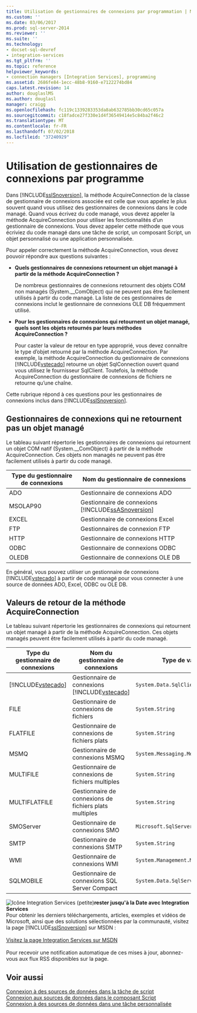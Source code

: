 ```yaml
---
title: Utilisation de gestionnaires de connexions par programmation | Microsoft Docs
ms.custom: ''
ms.date: 03/06/2017
ms.prod: sql-server-2014
ms.reviewer: ''
ms.suite: ''
ms.technology:
- docset-sql-devref
- integration-services
ms.tgt_pltfrm: ''
ms.topic: reference
helpviewer_keywords:
- connection managers [Integration Services], programming
ms.assetid: 2686fe84-1ecc-48b8-9160-e7122274bd84
caps.latest.revision: 14
author: douglaslMS
ms.author: douglasl
manager: craigg
ms.openlocfilehash: fc119c1339283353da8ab632785bb30cd65c057a
ms.sourcegitcommit: c18fadce27f330e1d4f36549414e5c84ba2f46c2
ms.translationtype: MT
ms.contentlocale: fr-FR
ms.lasthandoff: 07/02/2018
ms.locfileid: "37240929"
---
```

# <a name="working-with-connection-managers-programmatically"></a>Utilisation de gestionnaires de connexions par programme
  Dans [!INCLUDE[ssISnoversion](../includes/ssisnoversion-md.md)], la méthode AcquireConnection de la classe de gestionnaire de connexions associée est celle que vous appelez le plus souvent quand vous utilisez des gestionnaires de connexions dans le code managé. Quand vous écrivez du code managé, vous devez appeler la méthode AcquireConnection pour utiliser les fonctionnalités d’un gestionnaire de connexions. Vous devez appeler cette méthode que vous écriviez du code managé dans une tâche de script, un composant Script, un objet personnalisé ou une application personnalisée.  
  
 Pour appeler correctement la méthode AcquireConnection, vous devez pouvoir répondre aux questions suivantes :  
  
-   **Quels gestionnaires de connexions retournent un objet managé à partir de la méthode AcquireConnection ?**  
  
     De nombreux gestionnaires de connexions retournent des objets COM non managés (System.__ComObject) qui ne peuvent pas être facilement utilisés à partir du code managé. La liste de ces gestionnaires de connexions inclut le gestionnaire de connexions OLE DB fréquemment utilisé.  
  
-   **Pour les gestionnaires de connexions qui retournent un objet managé, quels sont les objets retournés par leurs méthodes AcquireConnection ?**  
  
     Pour caster la valeur de retour en type approprié, vous devez connaître le type d’objet retourné par la méthode AcquireConnection. Par exemple, la méthode AcquireConnection du gestionnaire de connexions [!INCLUDE[vstecado](../includes/vstecado-md.md)] retourne un objet SqlConnection ouvert quand vous utilisez le fournisseur SqlClient. Toutefois, la méthode AcquireConnection du gestionnaire de connexions de fichiers ne retourne qu’une chaîne.  
  
 Cette rubrique répond à ces questions pour les gestionnaires de connexions inclus dans [!INCLUDE[ssISnoversion](../includes/ssisnoversion-md.md)].  
  
## <a name="connection-managers-that-do-not-return-a-managed-object"></a>Gestionnaires de connexions qui ne retournent pas un objet managé  
 Le tableau suivant répertorie les gestionnaires de connexions qui retournent un objet COM natif (System.__ComObject) à partir de la méthode AcquireConnection. Ces objets non managés ne peuvent pas être facilement utilisés à partir du code managé.  
  
|Type du gestionnaire de connexions|Nom du gestionnaire de connexions|  
|-----------------------------|-----------------------------|  
|ADO|Gestionnaire de connexions ADO|  
|MSOLAP90|Gestionnaire de connexions [!INCLUDE[ssASnoversion](../includes/ssasnoversion-md.md)]|  
|EXCEL|Gestionnaire de connexions Excel|  
|FTP|Gestionnaires de connexion FTP|  
|HTTP|Gestionnaire de connexions HTTP|  
|ODBC|Gestionnaire de connexions ODBC|  
|OLEDB|Gestionnaire de connexions OLE DB|  
  
 En général, vous pouvez utiliser un gestionnaire de connexions [!INCLUDE[vstecado](../includes/vstecado-md.md)] à partir de code managé pour vous connecter à une source de données ADO, Excel, ODBC ou OLE DB.  
  
## <a name="return-values-from-the-acquireconnection-method"></a>Valeurs de retour de la méthode AcquireConnection  
 Le tableau suivant répertorie les gestionnaires de connexions qui retournent un objet managé à partir de la méthode AcquireConnection. Ces objets managés peuvent être facilement utilisés à partir du code managé.  
  
|Type du gestionnaire de connexions|Nom du gestionnaire de connexions|Type de valeur de retour|Informations supplémentaires|  
|-----------------------------|-----------------------------|--------------------------|----------------------------|  
|[!INCLUDE[vstecado](../includes/vstecado-md.md)]|Gestionnaire de connexions [!INCLUDE[vstecado](../includes/vstecado-md.md)]|`System.Data.SqlClient.SqlConnection`||  
|FILE|Gestionnaire de connexions de fichiers|`System.String`|Chemin d'accès au fichier.|  
|FLATFILE|Gestionnaire de connexions de fichiers plats|`System.String`|Chemin d'accès au fichier.|  
|MSMQ|Gestionnaire de connexions MSMQ|`System.Messaging.MessageQueue`||  
|MULTIFILE|Gestionnaire de connexions de fichiers multiples|`System.String`|Chemin d'accès à l'un des fichiers.|  
|MULTIFLATFILE|Gestionnaire de connexions de fichiers plats multiples|`System.String`|Chemin d'accès à l'un des fichiers.|  
|SMOServer|Gestionnaire de connexions SMO|`Microsoft.SqlServer.Management.Smo.Server`||  
|SMTP|Gestionnaire de connexions SMTP|`System.String`|Par exemple : `SmtpServer=<server name>;UseWindowsAuthentication=True;EnableSsl=False;`|  
|WMI|Gestionnaire de connexions WMI|`System.Management.ManagementScope`||  
|SQLMOBILE|Gestionnaire de connexions SQL Server Compact|`System.Data.SqlServerCe.SqlCeConnection`||  
  
![Icône Integration Services (petite)](media/dts-16.gif "icône Integration Services (petite)")**rester jusqu'à la Date avec Integration Services** <br /> Pour obtenir les derniers téléchargements, articles, exemples et vidéos de Microsoft, ainsi que des solutions sélectionnées par la communauté, visitez la page [!INCLUDE[ssISnoversion](../includes/ssisnoversion-md.md)] sur MSDN :<br /><br /> [Visitez la page Integration Services sur MSDN](http://go.microsoft.com/fwlink/?LinkId=136655)<br /><br /> Pour recevoir une notification automatique de ces mises à jour, abonnez-vous aux flux RSS disponibles sur la page.  
  
## <a name="see-also"></a>Voir aussi  
 [Connexion à des sources de données dans la tâche de script](extending-packages-scripting/task/connecting-to-data-sources-in-the-script-task.md)   
 [Connexion aux sources de données dans le composant Script](extending-packages-scripting/data-flow-script-component/connecting-to-data-sources-in-the-script-component.md)   
 [Connexion à des sources de données dans une tâche personnalisée](extending-packages-custom-objects/task/connecting-to-data-sources-in-a-custom-task.md)  
  
  
